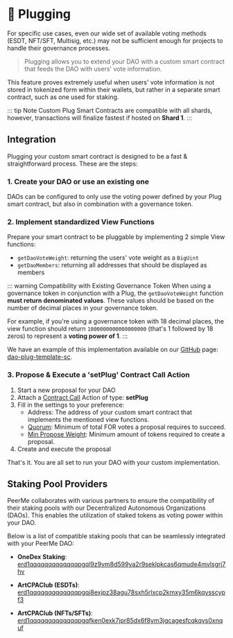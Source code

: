 # 🔌 Plugging

For specific use cases, even our wide set of available voting methods (ESDT, NFT/SFT, Multisig, etc.) may not be sufficient enough for projects to handle their governance processes.

> Plugging allows you to extend your DAO with a custom smart contract that feeds the DAO with users' vote information.

This feature proves extremely useful when users' vote information is not stored in tokenized form within their wallets, but rather in a separate smart contract, such as one used for staking.

::: tip Note
Custom Plug Smart Contracts are compatible with all shards, however, transactions will finalize fastest if hosted on **Shard 1**.
:::

## Integration

Plugging your custom smart contract is designed to be a fast & straightforward process. These are the steps:

### 1. Create your DAO or use an existing one

DAOs can be configured to only use the voting power defined by your Plug smart contract, but also in combination with a governance token.

### 2. Implement standardized View Functions

Prepare your smart contract to be pluggable by implementing 2 simple View functions:

- `getDaoVoteWeight`: returning the users' vote weight as a `BigUint`
- `getDaoMembers`: returning all addresses that should be displayed as members

::: warning Compatibility with Existing Governance Token
When using a governance token in conjunction with a Plug, the `getDaoVoteWeight` function **must return denominated values**. These values should be based on the number of decimal places in your governance token.

For example, if you're using a governance token with 18 decimal places, the view function should return `1000000000000000000` (that's 1 followed by 18 zeros) to represent a **voting power of 1**.
:::

We have an example of this implementation available on our [GitHub](https://github.com/PeerMeHQ) page: [dao-plug-template-sc](https://github.com/PeerMeHQ/dao-plug-template-sc/blob/main/src/lib.rs).

### 3. Propose & Execute a 'setPlug' Contract Call Action

1. Start a new proposal for your DAO
2. Attach a [Contract Call](./actions.md#call-contract) Action of type: **setPlug**
3. Fill in the settings to your preference:
   - Address: The address of your custom smart contract that implements the mentioned view functions.
   - [Quorum](./settings.md#minimum-attendance): Minimum of total FOR votes a proposal requires to succeed.
   - [Min Propose Weight](./settings.md#minimum-to-propose): Minimum amount of tokens required to create a proposal.
4. Create and execute the proposal

That's it. You are all set to run your DAO with your custom implementation.

## Staking Pool Providers

PeerMe collaborates with various partners to ensure the compatibility of their staking pools with our Decentralized Autonomous Organizations (DAOs). This enables the utilization of staked tokens as voting power within your DAO.

Below is a list of compatible staking pools that can be seamlessly integrated with your PeerMe DAO:

- **OneDex Staking**: [erd1qqqqqqqqqqqqqpgql9z9vm8d599ya2r9seklpkcas6qmude4mvlsgrj7hv](https://explorer.multiversx.com/accounts/erd1qqqqqqqqqqqqqpgql9z9vm8d599ya2r9seklpkcas6qmude4mvlsgrj7hv)

- **ArtCPAClub (ESDTs)**: [erd1qqqqqqqqqqqqqpgqj8exjpz38agu78sxh5rlxcp2kmxy35m6kqysscypf3](https://explorer.multiversx.com/accounts/erd1qqqqqqqqqqqqqpgqj8exjpz38agu78sxh5rlxcp2kmxy35m6kqysscypf3)

- **ArtCPAClub (NFTs/SFTs)**: [erd1qqqqqqqqqqqqqpgqfken0exk7jpr85dx6f8ym3jgcagesfcqkqys0xnquf](https://explorer.multiversx.com/accounts/erd1qqqqqqqqqqqqqpgqfken0exk7jpr85dx6f8ym3jgcagesfcqkqys0xnquf)
